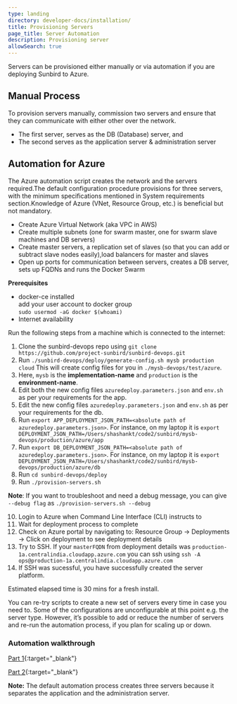 ```yaml
---
type: landing
directory: developer-docs/installation/
title: Provisioning Servers
page_title: Server Automation
description: Provisioning server
allowSearch: true
---
```


Servers can be provisioned either manually or via automation if you are deploying Sunbird to Azure.

## Manual Process

To provision servers manually, commission two servers and ensure that they can communicate with either other over the network. 

- The first server, serves as the DB (Database) server, and 
- The second serves as the application server & administration server

## Automation for Azure

The Azure automation script creates the network and the servers required.The default configuration procedure provisions for three servers, with the minimum specifications mentioned in System requirements section.Knowledge of Azure (VNet, Resource Group, etc.) is beneficial but not mandatory.  

* Create Azure Virtual Network (aka VPC in AWS) 
* Create multiple subnets (one for swarm master, one for swarm slave machines and DB servers) 
* Create master servers, a replication set of slaves (so that you can add or subtract slave nodes easily),load balancers for master and slaves
* Open up ports for communication between servers, creates a DB server, sets up FQDNs and runs the Docker Swarm

**Prerequisites**  
- docker-ce installed  
add your user account to docker group  
`sudo usermod -aG docker $(whoami)`
- Internet availability
 
Run the following steps from a machine which is connected to the internet:

1. Clone the sunbird-devops repo using `git clone https://github.com/project-sunbird/sunbird-devops.git`
2. Run `./sunbird-devops/deploy/generate-config.sh mysb production cloud` This will create config files for you in `./mysb-devops/test/azure`. 
3. Here, `mysb` is the **implementation-name** and `production` is the **environment-name**.
4. Edit both the new config files `azuredeploy.parameters.json` and `env.sh` as per your requirements for the app.
5. Edit the new config files `azuredeploy.parameters.json` and `env.sh` as per your requirements for the db.
6. Run `export APP_DEPLOYMENT_JSON_PATH=<absolute path of azuredeploy.parameters.json>`. For instance, on my laptop it is `export DEPLOYMENT_JSON_PATH=/Users/shashankt/code2/sunbird/mysb-devops/production/azure/app`
7. Run `export DB_DEPLOYMENT_JSON_PATH=<absolute path of azuredeploy.parameters.json>`. For instance, on my laptop it is `export DEPLOYMENT_JSON_PATH=/Users/shashankt/code2/sunbird/mysb-devops/production/azure/db`
8. Run `cd sunbird-devops/deploy`
9. Run `./provision-servers.sh`

**Note**: If you want to troubleshoot and need a debug message, you can give `--debug flag` as `./provision-servers.sh --debug`

10. Login to Azure when Command Line Interface (CLI) instructs to
11. Wait for deployment process to complete
12.	Check on Azure portal by navigating to: Resource Group -> Deployments -> Click on deployment to see deployment details
13. Try to SSH. If your `masterFQDN` from deployment details was `production-1a.centralindia.cloudapp.azure.com` you can ssh using `ssh -A ops@production-1a.centralindia.cloudapp.azure.com`
14. If SSH was sucessful, you have successfully created the server platform.

Estimated elapsed time is 30 mins for a fresh install. 

You can re-try scripts to create a new set of servers every time in case you need to. Some of the configurations are unconfigurable at this point e.g. the server type. However, it’s possible to add or reduce the number of servers and re-run the automation process, if you plan for scaling up or down.

### Automation walkthrough

[Part 1](https://sunbirdpublic.blob.core.windows.net/installation/demo/demo-1.gif){:target="_blank"}

[Part 2](https://sunbirdpublic.blob.core.windows.net/installation/demo/demo-2.gif){:target="_blank"}

**Note:** The default automation process creates three servers because it separates the application and the administration server.

